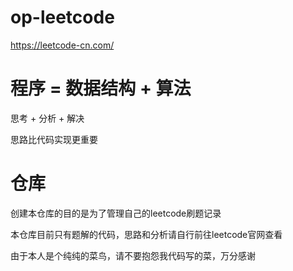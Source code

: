 # op-leetcode
https://leetcode-cn.com/


# 程序 = 数据结构 + 算法

思考 + 分析 + 解决

思路比代码实现更重要

# 仓库

创建本仓库的目的是为了管理自己的leetcode刷题记录

本仓库目前只有题解的代码，思路和分析请自行前往leetcode官网查看

由于本人是个纯纯的菜鸟，请不要抱怨我代码写的菜，万分感谢


